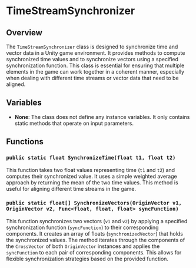# TimeStreamSynchronizer

## Overview
The `TimeStreamSynchronizer` class is designed to synchronize time and vector data in a Unity game environment. It provides methods to compute synchronized time values and to synchronize vectors using a specified synchronization function. This class is essential for ensuring that multiple elements in the game can work together in a coherent manner, especially when dealing with different time streams or vector data that need to be aligned.

## Variables
- **None**: The class does not define any instance variables. It only contains static methods that operate on input parameters.

## Functions

### `public static float SynchronizeTime(float t1, float t2)`
This function takes two float values representing time (`t1` and `t2`) and computes their synchronized value. It uses a simple weighted average approach by returning the mean of the two time values. This method is useful for aligning different time streams in the game.

### `public static float[] SynchronizeVectors(OriginVector v1, OriginVector v2, Func<float, float, float> syncFunction)`
This function synchronizes two vectors (`v1` and `v2`) by applying a specified synchronization function (`syncFunction`) to their corresponding components. It creates an array of floats (`synchronizedVector`) that holds the synchronized values. The method iterates through the components of the `CrossVector` of both `OriginVector` instances and applies the `syncFunction` to each pair of corresponding components. This allows for flexible synchronization strategies based on the provided function.